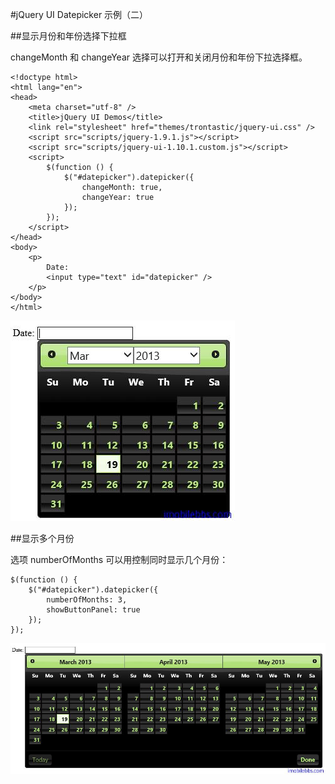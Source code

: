 #jQuery UI Datepicker 示例（二）

##显示月份和年份选择下拉框

changeMonth 和 changeYear 选择可以打开和关闭月份和年份下拉选择框。

```
<!doctype html>
<html lang="en">
<head>
    <meta charset="utf-8" />
    <title>jQuery UI Demos</title>
    <link rel="stylesheet" href="themes/trontastic/jquery-ui.css" />
    <script src="scripts/jquery-1.9.1.js"></script>
    <script src="scripts/jquery-ui-1.10.1.custom.js"></script>
    <script>
        $(function () {
            $("#datepicker").datepicker({
                changeMonth: true,
                changeYear: true
            });
        });
    </script>
</head>
<body>
    <p>
        Date:
        <input type="text" id="datepicker" />
    </p>
</body>
</html>
```

![](images/34.png)

##显示多个月份

选项 numberOfMonths 可以用控制同时显示几个月份：

```
$(function () {
	$("#datepicker").datepicker({
		numberOfMonths: 3,
		showButtonPanel: true
	});
});
```

![](images/35.png)

